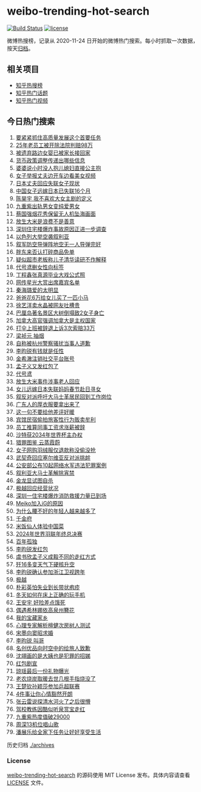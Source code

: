 # weibo-trending-hot-search

[![Build Status](https://github.com/justjavac/weibo-trending-hot-search/workflows/ci/badge.svg?branch=master)](https://github.com/justjavac/weibo-trending-hot-search/actions)
[![license](https://img.shields.io/github/license/justjavac/weibo-trending-hot-search)](https://github.com/justjavac/weibo-trending-hot-search/blob/master/LICENSE)

微博热搜榜，记录从 2020-11-24 日开始的微博热门搜索。每小时抓取一次数据，按天[归档](./archives)。

## 相关项目

- [知乎热搜榜](https://github.com/justjavac/zhihu-trending-top-search)
- [知乎热门话题](https://github.com/justjavac/zhihu-trending-hot-questions)
- [知乎热门视频](https://github.com/justjavac/zhihu-trending-hot-video)

## 今日热门搜索

<!-- BEGIN -->
<!-- 最后更新时间 Thu Dec 12 2024 06:09:39 GMT+0800 (China Standard Time) -->

1. [要紧紧抓住高质量发展这个首要任务](https://s.weibo.com//weibo?q=%23%E8%A6%81%E7%B4%A7%E7%B4%A7%E6%8A%93%E4%BD%8F%E9%AB%98%E8%B4%A8%E9%87%8F%E5%8F%91%E5%B1%95%E8%BF%99%E4%B8%AA%E9%A6%96%E8%A6%81%E4%BB%BB%E5%8A%A1%23&Refer=new_time)
1. [25年老员工被开除法院判赔98万](https://s.weibo.com//weibo?q=%2325%E5%B9%B4%E8%80%81%E5%91%98%E5%B7%A5%E8%A2%AB%E5%BC%80%E9%99%A4%E6%B3%95%E9%99%A2%E5%88%A4%E8%B5%9498%E4%B8%87%23&t=31&band_rank=25&Refer=top)
1. [被遗弃路边女婴已被家长接回家](https://s.weibo.com//weibo?q=%23%E8%A2%AB%E9%81%97%E5%BC%83%E8%B7%AF%E8%BE%B9%E5%A5%B3%E5%A9%B4%E5%B7%B2%E8%A2%AB%E5%AE%B6%E9%95%BF%E6%8E%A5%E5%9B%9E%E5%AE%B6%23&t=31&band_rank=10&Refer=top)
1. [货币政策调整传递出哪些信息](https://s.weibo.com//weibo?q=%23%E8%B4%A7%E5%B8%81%E6%94%BF%E7%AD%96%E8%B0%83%E6%95%B4%E4%BC%A0%E9%80%92%E5%87%BA%E5%93%AA%E4%BA%9B%E4%BF%A1%E6%81%AF%23&t=31&band_rank=3&Refer=top)
1. [婆婆说小时没人抱儿媳妇直接公主抱](https://s.weibo.com//weibo?q=%23%E5%A9%86%E5%A9%86%E8%AF%B4%E5%B0%8F%E6%97%B6%E6%B2%A1%E4%BA%BA%E6%8A%B1%E5%84%BF%E5%AA%B3%E5%A6%87%E7%9B%B4%E6%8E%A5%E5%85%AC%E4%B8%BB%E6%8A%B1%23&t=31&band_rank=47&Refer=top)
1. [女子举报丈夫边开车边看美女视频](https://s.weibo.com//weibo?q=%23%E5%A5%B3%E5%AD%90%E4%B8%BE%E6%8A%A5%E4%B8%88%E5%A4%AB%E8%BE%B9%E5%BC%80%E8%BD%A6%E8%BE%B9%E7%9C%8B%E7%BE%8E%E5%A5%B3%E8%A7%86%E9%A2%91%23&t=31&band_rank=50&Refer=top)
1. [日本丈夫回应失联女子现状](https://s.weibo.com//weibo?q=%23%E6%97%A5%E6%9C%AC%E4%B8%88%E5%A4%AB%E5%9B%9E%E5%BA%94%E5%A4%B1%E8%81%94%E5%A5%B3%E5%AD%90%E7%8E%B0%E7%8A%B6%23&t=31&band_rank=9&Refer=top)
1. [中国女子远嫁日本已失联16个月](https://s.weibo.com//weibo?q=%23%E4%B8%AD%E5%9B%BD%E5%A5%B3%E5%AD%90%E8%BF%9C%E5%AB%81%E6%97%A5%E6%9C%AC%E5%B7%B2%E5%A4%B1%E8%81%9416%E4%B8%AA%E6%9C%88%23&t=31&band_rank=4&Refer=top)
1. [陈昊宇 我不喜欢大女主剧的定义](https://s.weibo.com//weibo?q=%E9%99%88%E6%98%8A%E5%AE%87%20%E6%88%91%E4%B8%8D%E5%96%9C%E6%AC%A2%E5%A4%A7%E5%A5%B3%E4%B8%BB%E5%89%A7%E7%9A%84%E5%AE%9A%E4%B9%89&t=31&band_rank=17&Refer=top)
1. [九重紫出轨男女变纯爱男女](https://s.weibo.com//weibo?q=%E4%B9%9D%E9%87%8D%E7%B4%AB%E5%87%BA%E8%BD%A8%E7%94%B7%E5%A5%B3%E5%8F%98%E7%BA%AF%E7%88%B1%E7%94%B7%E5%A5%B3&t=31&band_rank=43&Refer=top)
1. [蔡国强烟花秀保留无人机坠海画面](https://s.weibo.com//weibo?q=%23%E8%94%A1%E5%9B%BD%E5%BC%BA%E7%83%9F%E8%8A%B1%E7%A7%80%E4%BF%9D%E7%95%99%E6%97%A0%E4%BA%BA%E6%9C%BA%E5%9D%A0%E6%B5%B7%E7%94%BB%E9%9D%A2%23&t=31&band_rank=10&Refer=top)
1. [放生大米是浪费不是善意](https://s.weibo.com//weibo?q=%23%E6%94%BE%E7%94%9F%E5%A4%A7%E7%B1%B3%E6%98%AF%E6%B5%AA%E8%B4%B9%E4%B8%8D%E6%98%AF%E5%96%84%E6%84%8F%23&t=31&band_rank=13&Refer=top)
1. [深圳住宅楼爆炸事故原因正进一步调查](https://s.weibo.com//weibo?q=%23%E6%B7%B1%E5%9C%B3%E4%BD%8F%E5%AE%85%E6%A5%BC%E7%88%86%E7%82%B8%E4%BA%8B%E6%95%85%E5%8E%9F%E5%9B%A0%E6%AD%A3%E8%BF%9B%E4%B8%80%E6%AD%A5%E8%B0%83%E6%9F%A5%23&t=31&band_rank=6&Refer=top)
1. [以色列大举空袭叙利亚](https://s.weibo.com//weibo?q=%23%E4%BB%A5%E8%89%B2%E5%88%97%E5%A4%A7%E4%B8%BE%E7%A9%BA%E8%A2%AD%E5%8F%99%E5%88%A9%E4%BA%9A%23&t=31&band_rank=10&Refer=top)
1. [叙军防空导弹阵地空无一人导弹完好](https://s.weibo.com//weibo?q=%23%E5%8F%99%E5%86%9B%E9%98%B2%E7%A9%BA%E5%AF%BC%E5%BC%B9%E9%98%B5%E5%9C%B0%E7%A9%BA%E6%97%A0%E4%B8%80%E4%BA%BA%E5%AF%BC%E5%BC%B9%E5%AE%8C%E5%A5%BD%23&t=31&band_rank=39&Refer=top)
1. [胖东来否认打碎商品免单](https://s.weibo.com//weibo?q=%23%E8%83%96%E4%B8%9C%E6%9D%A5%E5%90%A6%E8%AE%A4%E6%89%93%E7%A2%8E%E5%95%86%E5%93%81%E5%85%8D%E5%8D%95%23&t=31&band_rank=19&Refer=top)
1. [疑似超市老板称儿子清华读研不作解释](https://s.weibo.com//weibo?q=%23%E7%96%91%E4%BC%BC%E8%B6%85%E5%B8%82%E8%80%81%E6%9D%BF%E7%A7%B0%E5%84%BF%E5%AD%90%E6%B8%85%E5%8D%8E%E8%AF%BB%E7%A0%94%E4%B8%8D%E4%BD%9C%E8%A7%A3%E9%87%8A%23&t=31&band_rank=14&Refer=top)
1. [代号鸢删女性向标签](https://s.weibo.com//weibo?q=%E4%BB%A3%E5%8F%B7%E9%B8%A2%E5%88%A0%E5%A5%B3%E6%80%A7%E5%90%91%E6%A0%87%E7%AD%BE&t=31&band_rank=12&Refer=top)
1. [丁程鑫张真源毕业大戏公式照](https://s.weibo.com//weibo?q=%E4%B8%81%E7%A8%8B%E9%91%AB%E5%BC%A0%E7%9C%9F%E6%BA%90%E6%AF%95%E4%B8%9A%E5%A4%A7%E6%88%8F%E5%85%AC%E5%BC%8F%E7%85%A7&t=31&band_rank=1&Refer=top)
1. [网传星光大赏出席嘉宾名单](https://s.weibo.com//weibo?q=%23%E7%BD%91%E4%BC%A0%E6%98%9F%E5%85%89%E5%A4%A7%E8%B5%8F%E5%87%BA%E5%B8%AD%E5%98%89%E5%AE%BE%E5%90%8D%E5%8D%95%23&t=31&band_rank=8&Refer=top)
1. [秦海璐爱的太明显](https://s.weibo.com//weibo?q=%E7%A7%A6%E6%B5%B7%E7%92%90%E7%88%B1%E7%9A%84%E5%A4%AA%E6%98%8E%E6%98%BE&t=31&band_rank=8&Refer=top)
1. [爸爸花6万给女儿买了一匹小马](https://s.weibo.com//weibo?q=%23%E7%88%B8%E7%88%B8%E8%8A%B16%E4%B8%87%E7%BB%99%E5%A5%B3%E5%84%BF%E4%B9%B0%E4%BA%86%E4%B8%80%E5%8C%B9%E5%B0%8F%E9%A9%AC%23&t=31&band_rank=27&Refer=top)
1. [徐艺洋卖水晶被网友吐槽贵](https://s.weibo.com//weibo?q=%23%E5%BE%90%E8%89%BA%E6%B4%8B%E5%8D%96%E6%B0%B4%E6%99%B6%E8%A2%AB%E7%BD%91%E5%8F%8B%E5%90%90%E6%A7%BD%E8%B4%B5%23&t=31&band_rank=22&Refer=top)
1. [巴厘岛著名景区大树倒塌致2女子身亡](https://s.weibo.com//weibo?q=%23%E5%B7%B4%E5%8E%98%E5%B2%9B%E8%91%97%E5%90%8D%E6%99%AF%E5%8C%BA%E5%A4%A7%E6%A0%91%E5%80%92%E5%A1%8C%E8%87%B42%E5%A5%B3%E5%AD%90%E8%BA%AB%E4%BA%A1%23&t=31&band_rank=2&Refer=top)
1. [加拿大高官强调加拿大是主权国家](https://s.weibo.com//weibo?q=%23%E5%8A%A0%E6%8B%BF%E5%A4%A7%E9%AB%98%E5%AE%98%E5%BC%BA%E8%B0%83%E5%8A%A0%E6%8B%BF%E5%A4%A7%E6%98%AF%E4%B8%BB%E6%9D%83%E5%9B%BD%E5%AE%B6%23&t=31&band_rank=50&Refer=top)
1. [打伞上班被辞退上诉3次索赔33万](https://s.weibo.com//weibo?q=%23%E6%89%93%E4%BC%9E%E4%B8%8A%E7%8F%AD%E8%A2%AB%E8%BE%9E%E9%80%80%E4%B8%8A%E8%AF%893%E6%AC%A1%E7%B4%A2%E8%B5%9433%E4%B8%87%23&t=31&band_rank=16&Refer=top)
1. [梁祯元 抽烟](https://s.weibo.com//weibo?q=%E6%A2%81%E7%A5%AF%E5%85%83%20%E6%8A%BD%E7%83%9F&t=31&band_rank=13&Refer=top)
1. [自称被杭州警察骚扰当事人道歉](https://s.weibo.com//weibo?q=%23%E8%87%AA%E7%A7%B0%E8%A2%AB%E6%9D%AD%E5%B7%9E%E8%AD%A6%E5%AF%9F%E9%AA%9A%E6%89%B0%E5%BD%93%E4%BA%8B%E4%BA%BA%E9%81%93%E6%AD%89%23&t=31&band_rank=5&Refer=top)
1. [李昀锐有钱就是任性](https://s.weibo.com//weibo?q=%23%E6%9D%8E%E6%98%80%E9%94%90%E6%9C%89%E9%92%B1%E5%B0%B1%E6%98%AF%E4%BB%BB%E6%80%A7%23&t=31&band_rank=28&Refer=top)
1. [金希澈注销社交平台账号](https://s.weibo.com//weibo?q=%23%E9%87%91%E5%B8%8C%E6%BE%88%E6%B3%A8%E9%94%80%E7%A4%BE%E4%BA%A4%E5%B9%B3%E5%8F%B0%E8%B4%A6%E5%8F%B7%23&t=31&band_rank=31&Refer=top)
1. [孟子义又发红包了](https://s.weibo.com//weibo?q=%23%E5%AD%9F%E5%AD%90%E4%B9%89%E5%8F%88%E5%8F%91%E7%BA%A2%E5%8C%85%E4%BA%86%23&t=31&band_rank=7&Refer=top)
1. [代号鸢](https://s.weibo.com//weibo?q=%E4%BB%A3%E5%8F%B7%E9%B8%A2&t=31&band_rank=24&Refer=top)
1. [放生大米事件涉事老人回应](https://s.weibo.com//weibo?q=%23%E6%94%BE%E7%94%9F%E5%A4%A7%E7%B1%B3%E4%BA%8B%E4%BB%B6%E6%B6%89%E4%BA%8B%E8%80%81%E4%BA%BA%E5%9B%9E%E5%BA%94%23&t=31&band_rank=37&Refer=top)
1. [女儿远嫁日本失联妈妈春节赴日寻女](https://s.weibo.com//weibo?q=%23%E5%A5%B3%E5%84%BF%E8%BF%9C%E5%AB%81%E6%97%A5%E6%9C%AC%E5%A4%B1%E8%81%94%E5%A6%88%E5%A6%88%E6%98%A5%E8%8A%82%E8%B5%B4%E6%97%A5%E5%AF%BB%E5%A5%B3%23&t=31&band_rank=4&Refer=top)
1. [叙反对派呼吁大马士革居民回到工作岗位](https://s.weibo.com//weibo?q=%23%E5%8F%99%E5%8F%8D%E5%AF%B9%E6%B4%BE%E5%91%BC%E5%90%81%E5%A4%A7%E9%A9%AC%E5%A3%AB%E9%9D%A9%E5%B1%85%E6%B0%91%E5%9B%9E%E5%88%B0%E5%B7%A5%E4%BD%9C%E5%B2%97%E4%BD%8D%23&t=31&band_rank=32&Refer=top)
1. [广东人的厚衣服要拿出来了](https://s.weibo.com//weibo?q=%23%E5%B9%BF%E4%B8%9C%E4%BA%BA%E7%9A%84%E5%8E%9A%E8%A1%A3%E6%9C%8D%E8%A6%81%E6%8B%BF%E5%87%BA%E6%9D%A5%E4%BA%86%23&t=31&band_rank=31&Refer=top)
1. [这一句不要给他差评好暖](https://s.weibo.com//weibo?q=%23%E8%BF%99%E4%B8%80%E5%8F%A5%E4%B8%8D%E8%A6%81%E7%BB%99%E4%BB%96%E5%B7%AE%E8%AF%84%E5%A5%BD%E6%9A%96%23&t=31&band_rank=42&Refer=top)
1. [宾馆民宿偷拍旅客性行为贩卖牟利](https://s.weibo.com//weibo?q=%23%E5%AE%BE%E9%A6%86%E6%B0%91%E5%AE%BF%E5%81%B7%E6%8B%8D%E6%97%85%E5%AE%A2%E6%80%A7%E8%A1%8C%E4%B8%BA%E8%B4%A9%E5%8D%96%E7%89%9F%E5%88%A9%23&t=31&band_rank=32&Refer=top)
1. [员工推算同事工资求涨薪被辞](https://s.weibo.com//weibo?q=%23%E5%91%98%E5%B7%A5%E6%8E%A8%E7%AE%97%E5%90%8C%E4%BA%8B%E5%B7%A5%E8%B5%84%E6%B1%82%E6%B6%A8%E8%96%AA%E8%A2%AB%E8%BE%9E%23&t=31&band_rank=10&Refer=top)
1. [沙特获2034年世界杯主办权](https://s.weibo.com//weibo?q=%23%E6%B2%99%E7%89%B9%E8%8E%B72034%E5%B9%B4%E4%B8%96%E7%95%8C%E6%9D%AF%E4%B8%BB%E5%8A%9E%E6%9D%83%23&t=31&band_rank=27&Refer=top)
1. [猎罪图鉴 云蒸霞蔚](https://s.weibo.com//weibo?q=%E7%8C%8E%E7%BD%AA%E5%9B%BE%E9%89%B4%20%E4%BA%91%E8%92%B8%E9%9C%9E%E8%94%9A&t=31&band_rank=40&Refer=top)
1. [女子网购羽绒服仅退款称没偷没抢](https://s.weibo.com//weibo?q=%23%E5%A5%B3%E5%AD%90%E7%BD%91%E8%B4%AD%E7%BE%BD%E7%BB%92%E6%9C%8D%E4%BB%85%E9%80%80%E6%AC%BE%E7%A7%B0%E6%B2%A1%E5%81%B7%E6%B2%A1%E6%8A%A2%23&t=31&band_rank=21&Refer=top)
1. [武契奇回应塞尔维亚反对派挑衅](https://s.weibo.com//weibo?q=%23%E6%AD%A6%E5%A5%91%E5%A5%87%E5%9B%9E%E5%BA%94%E5%A1%9E%E5%B0%94%E7%BB%B4%E4%BA%9A%E5%8F%8D%E5%AF%B9%E6%B4%BE%E6%8C%91%E8%A1%85%23&t=31&band_rank=34&Refer=top)
1. [公安部公布10起网络水军违法犯罪案例](https://s.weibo.com//weibo?q=%23%E5%85%AC%E5%AE%89%E9%83%A8%E5%85%AC%E5%B8%8310%E8%B5%B7%E7%BD%91%E7%BB%9C%E6%B0%B4%E5%86%9B%E8%BF%9D%E6%B3%95%E7%8A%AF%E7%BD%AA%E6%A1%88%E4%BE%8B%23&t=31&band_rank=15&Refer=top)
1. [叙利亚大马士革解除宵禁](https://s.weibo.com//weibo?q=%23%E5%8F%99%E5%88%A9%E4%BA%9A%E5%A4%A7%E9%A9%AC%E5%A3%AB%E9%9D%A9%E8%A7%A3%E9%99%A4%E5%AE%B5%E7%A6%81%23&t=31&band_rank=30&Refer=top)
1. [金龙显试图自杀](https://s.weibo.com//weibo?q=%23%E9%87%91%E9%BE%99%E6%98%BE%E8%AF%95%E5%9B%BE%E8%87%AA%E6%9D%80%23&t=31&band_rank=41&Refer=top)
1. [极越回应经营状况](https://s.weibo.com//weibo?q=%23%E6%9E%81%E8%B6%8A%E5%9B%9E%E5%BA%94%E7%BB%8F%E8%90%A5%E7%8A%B6%E5%86%B5%23&t=31&band_rank=44&Refer=top)
1. [深圳一住宅楼爆炸消防救援力量已到场](https://s.weibo.com//weibo?q=%23%E6%B7%B1%E5%9C%B3%E4%B8%80%E4%BD%8F%E5%AE%85%E6%A5%BC%E7%88%86%E7%82%B8%E6%B6%88%E9%98%B2%E6%95%91%E6%8F%B4%E5%8A%9B%E9%87%8F%E5%B7%B2%E5%88%B0%E5%9C%BA%23&t=31&band_rank=50&Refer=top)
1. [Meiko加入iG的原因](https://s.weibo.com//weibo?q=%23Meiko%E5%8A%A0%E5%85%A5iG%E7%9A%84%E5%8E%9F%E5%9B%A0%23&t=31&band_rank=25&Refer=top)
1. [为什么腰不好的年轻人越来越多了](https://s.weibo.com//weibo?q=%23%E4%B8%BA%E4%BB%80%E4%B9%88%E8%85%B0%E4%B8%8D%E5%A5%BD%E7%9A%84%E5%B9%B4%E8%BD%BB%E4%BA%BA%E8%B6%8A%E6%9D%A5%E8%B6%8A%E5%A4%9A%E4%BA%86%23&t=31&band_rank=32&Refer=top)
1. [千金府](https://s.weibo.com//weibo?q=%E5%8D%83%E9%87%91%E5%BA%9C&t=31&band_rank=28&Refer=top)
1. [米饭仙人体验中国菜](https://s.weibo.com//weibo?q=%23%E7%B1%B3%E9%A5%AD%E4%BB%99%E4%BA%BA%E4%BD%93%E9%AA%8C%E4%B8%AD%E5%9B%BD%E8%8F%9C%23&t=31&band_rank=19&Refer=top)
1. [2024年世界羽联年终总决赛](https://s.weibo.com//weibo?q=%232024%E5%B9%B4%E4%B8%96%E7%95%8C%E7%BE%BD%E8%81%94%E5%B9%B4%E7%BB%88%E6%80%BB%E5%86%B3%E8%B5%9B%23&t=31&band_rank=49&Refer=top)
1. [百年孤独](https://s.weibo.com//weibo?q=%23%E7%99%BE%E5%B9%B4%E5%AD%A4%E7%8B%AC%23&t=31&band_rank=38&Refer=top)
1. [李昀锐发红包](https://s.weibo.com//weibo?q=%23%E6%9D%8E%E6%98%80%E9%94%90%E5%8F%91%E7%BA%A2%E5%8C%85%23&t=31&band_rank=18&Refer=top)
1. [虞书欣孟子义成毅不同的走红方式](https://s.weibo.com//weibo?q=%23%E8%99%9E%E4%B9%A6%E6%AC%A3%E5%AD%9F%E5%AD%90%E4%B9%89%E6%88%90%E6%AF%85%E4%B8%8D%E5%90%8C%E7%9A%84%E8%B5%B0%E7%BA%A2%E6%96%B9%E5%BC%8F%23&t=31&band_rank=34&Refer=top)
1. [歼16多变天气下硬核升空](https://s.weibo.com//weibo?q=%23%E6%AD%BC16%E5%A4%9A%E5%8F%98%E5%A4%A9%E6%B0%94%E4%B8%8B%E7%A1%AC%E6%A0%B8%E5%8D%87%E7%A9%BA%23&t=31&band_rank=49&Refer=top)
1. [李昀锐确认参加浙江卫视跨年](https://s.weibo.com//weibo?q=%23%E6%9D%8E%E6%98%80%E9%94%90%E7%A1%AE%E8%AE%A4%E5%8F%82%E5%8A%A0%E6%B5%99%E6%B1%9F%E5%8D%AB%E8%A7%86%E8%B7%A8%E5%B9%B4%23&t=31&band_rank=19&Refer=top)
1. [极越](https://s.weibo.com//weibo?q=%E6%9E%81%E8%B6%8A&t=31&band_rank=36&Refer=top)
1. [朴彩英怕失业到长带状疱疹](https://s.weibo.com//weibo?q=%23%E6%9C%B4%E5%BD%A9%E8%8B%B1%E6%80%95%E5%A4%B1%E4%B8%9A%E5%88%B0%E9%95%BF%E5%B8%A6%E7%8A%B6%E7%96%B1%E7%96%B9%23&t=31&band_rank=38&Refer=top)
1. [冬天如何在床上正确的玩手机](https://s.weibo.com//weibo?q=%E5%86%AC%E5%A4%A9%E5%A6%82%E4%BD%95%E5%9C%A8%E5%BA%8A%E4%B8%8A%E6%AD%A3%E7%A1%AE%E7%9A%84%E7%8E%A9%E6%89%8B%E6%9C%BA&t=31&band_rank=29&Refer=top)
1. [王安宇 好险差点饿死](https://s.weibo.com//weibo?q=%E7%8E%8B%E5%AE%89%E5%AE%87%20%E5%A5%BD%E9%99%A9%E5%B7%AE%E7%82%B9%E9%A5%BF%E6%AD%BB&t=31&band_rank=49&Refer=top)
1. [偶遇希林娜依高泉州簪花](https://s.weibo.com//weibo?q=%23%E5%81%B6%E9%81%87%E5%B8%8C%E6%9E%97%E5%A8%9C%E4%BE%9D%E9%AB%98%E6%B3%89%E5%B7%9E%E7%B0%AA%E8%8A%B1%23&t=31&band_rank=20&Refer=top)
1. [我的宝藏家乡](https://s.weibo.com//weibo?q=%23%E6%88%91%E7%9A%84%E5%AE%9D%E8%97%8F%E5%AE%B6%E4%B9%A1%23&t=31&band_rank=3&Refer=top)
1. [心理专家解析檀健次房树人测试](https://s.weibo.com//weibo?q=%E5%BF%83%E7%90%86%E4%B8%93%E5%AE%B6%E8%A7%A3%E6%9E%90%E6%AA%80%E5%81%A5%E6%AC%A1%E6%88%BF%E6%A0%91%E4%BA%BA%E6%B5%8B%E8%AF%95&t=31&band_rank=39&Refer=top)
1. [宋墨向窦昭求婚](https://s.weibo.com//weibo?q=%23%E5%AE%8B%E5%A2%A8%E5%90%91%E7%AA%A6%E6%98%AD%E6%B1%82%E5%A9%9A%23&t=31&band_rank=23&Refer=top)
1. [李昀锐 叫哥](https://s.weibo.com//weibo?q=%E6%9D%8E%E6%98%80%E9%94%90%20%E5%8F%AB%E5%93%A5&t=31&band_rank=15&Refer=top)
1. [名创优品向时空中的绘旅人致歉](https://s.weibo.com//weibo?q=%23%E5%90%8D%E5%88%9B%E4%BC%98%E5%93%81%E5%90%91%E6%97%B6%E7%A9%BA%E4%B8%AD%E7%9A%84%E7%BB%98%E6%97%85%E4%BA%BA%E8%87%B4%E6%AD%89%23&t=31&band_rank=47&Refer=top)
1. [沈翊画的是大姨也是犯罪的招娣](https://s.weibo.com//weibo?q=%E6%B2%88%E7%BF%8A%E7%94%BB%E7%9A%84%E6%98%AF%E5%A4%A7%E5%A7%A8%E4%B9%9F%E6%98%AF%E7%8A%AF%E7%BD%AA%E7%9A%84%E6%8B%9B%E5%A8%A3&t=31&band_rank=33&Refer=top)
1. [红包剧宣](https://s.weibo.com//weibo?q=%23%E7%BA%A2%E5%8C%85%E5%89%A7%E5%AE%A3%23&t=31&band_rank=26&Refer=top)
1. [琼瑶最后一份礼物曝光](https://s.weibo.com//weibo?q=%23%E7%90%BC%E7%91%B6%E6%9C%80%E5%90%8E%E4%B8%80%E4%BB%BD%E7%A4%BC%E7%89%A9%E6%9B%9D%E5%85%89%23&t=31&band_rank=46&Refer=top)
1. [老农烧炭取暖去世几根手指烧没了](https://s.weibo.com//weibo?q=%23%E8%80%81%E5%86%9C%E7%83%A7%E7%82%AD%E5%8F%96%E6%9A%96%E5%8E%BB%E4%B8%96%E5%87%A0%E6%A0%B9%E6%89%8B%E6%8C%87%E7%83%A7%E6%B2%A1%E4%BA%86%23&t=31&band_rank=11&Refer=top)
1. [王楚钦孙颖莎参加乒超联赛](https://s.weibo.com//weibo?q=%23%E7%8E%8B%E6%A5%9A%E9%92%A6%E5%AD%99%E9%A2%96%E8%8E%8E%E5%8F%82%E5%8A%A0%E4%B9%92%E8%B6%85%E8%81%94%E8%B5%9B%23&t=31&band_rank=35&Refer=top)
1. [4件事让你心情豁然开朗](https://s.weibo.com//weibo?q=%234%E4%BB%B6%E4%BA%8B%E8%AE%A9%E4%BD%A0%E5%BF%83%E6%83%85%E8%B1%81%E7%84%B6%E5%BC%80%E6%9C%97%23&t=31&band_rank=41&Refer=top)
1. [张云雷说探清水河火了之后很懵](https://s.weibo.com//weibo?q=%23%E5%BC%A0%E4%BA%91%E9%9B%B7%E8%AF%B4%E6%8E%A2%E6%B8%85%E6%B0%B4%E6%B2%B3%E7%81%AB%E4%BA%86%E4%B9%8B%E5%90%8E%E5%BE%88%E6%87%B5%23&t=31&band_rank=42&Refer=top)
1. [驾校教练因酷似听泉赏宝走红](https://s.weibo.com//weibo?q=%23%E9%A9%BE%E6%A0%A1%E6%95%99%E7%BB%83%E5%9B%A0%E9%85%B7%E4%BC%BC%E5%90%AC%E6%B3%89%E8%B5%8F%E5%AE%9D%E8%B5%B0%E7%BA%A2%23&t=31&band_rank=45&Refer=top)
1. [九重紫热度值破29000](https://s.weibo.com//weibo?q=%23%E4%B9%9D%E9%87%8D%E7%B4%AB%E7%83%AD%E5%BA%A6%E5%80%BC%E7%A0%B429000%23&t=31&band_rank=47&Refer=top)
1. [周深13机位唱山歌](https://s.weibo.com//weibo?q=%E5%91%A8%E6%B7%B113%E6%9C%BA%E4%BD%8D%E5%94%B1%E5%B1%B1%E6%AD%8C&t=31&band_rank=48&Refer=top)
1. [潘展乐给全家下任务让好好享受生活](https://s.weibo.com//weibo?q=%23%E6%BD%98%E5%B1%95%E4%B9%90%E7%BB%99%E5%85%A8%E5%AE%B6%E4%B8%8B%E4%BB%BB%E5%8A%A1%E8%AE%A9%E5%A5%BD%E5%A5%BD%E4%BA%AB%E5%8F%97%E7%94%9F%E6%B4%BB%23&t=31&band_rank=50&Refer=top)

<!-- END -->

历史归档 [./archives](./archives)

### License

[weibo-trending-hot-search](https://github.com/justjavac/weibo-trending-hot-search) 的源码使用 MIT License
发布。具体内容请查看 [LICENSE](./LICENSE) 文件。
